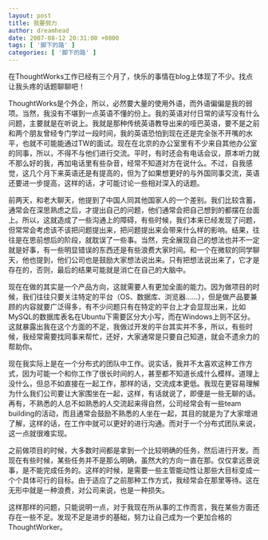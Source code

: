 ```yaml
---
layout: post
title: 我要努力
author: dreamhead
date: 2007-08-12 20:31:00 +0800
tags: [ '脚下的路' ]
categories: [ '脚下的路' ]
---
```


在ThoughtWorks工作已经有三个月了，快乐的事情在blog上体现了不少。找点让我头疼的话题聊聊吧！  
  
ThoughtWorks是个外企，所以，必然要大量的使用外语，而外语偏偏是我的弱项。当然，我没有不堪到一点英语不懂的份上。我的英语对付日常的读写没有什么问题，主要就是在听说上。我就是那种传统英语教导出来的哑巴英语，要不是之前和两个朋友曾经专门学过一段时间，我的英语恐怕到现在还是完全张不开嘴的水平，也就不可能能通过TW的面试。现在在北京的办公室里有不少来自其他办公室的同事，所以，不得不与他们进行交流。平时，有时还会有电话会议，原本听力就不那么好的我，再加电话里有些杂音，经常不知道对方在说什么。不过，自我感觉，这几个月下来英语还是有提高的，但为了如果想更好的与外国同事交流，英语还要进一步提高，这样的话，才可能讨论一些相对深入的话题。  
  
前两天，和老大聊天，他提到了中国人同其他国家人的一个差别。我们比较含蓄，通常会在深思熟虑之后，才提出自己的问题，他们通常会把自己想到的都摆在台面上。所以，这就造成了一些沟通上的障碍，有些时候，我们本来已经发现了问题，但常常会考虑该不该把问题提出来，把问题提出来会带来什么样的影响。结果，往往是在思前想后的阶段，就耽误了一些事。当然，完全展现自己的想法也并不一定就是好事，有一些明显错误的东西还是有些浪费大家时间。和一个在微软的同学聊天，他也提到，他们公司也是鼓励大家想法说出来。只有把想法说出来了，它才是存在的，否则，最后的结果可能就是消亡在自己的大脑中。  
  
现在在做的其实是一个产品方向，这就需要人有更加全面的能力。因为做项目的时候，我们往往只要关注特定的平台（OS、数据库、浏览器……），但是做产品要兼顾的内容就要广泛得多，有不少问题只有在特定的平台上才会显现出来，比如MySQL的数据库表名在Ubuntu下需要区分大小写，而在Windows上则不区分。这就暴露出我在这个方面的不足，我做过开发的平台其实并不多，所以，有些时候，我经常需要找同事来帮忙，还好，大家通常是只要自己知道，就会不遗余力的帮助你。  
  
现在我实际上是在一个分布式的团队中工作。说实话，我并不太喜欢这种工作方式，因为可能一个和你工作了很长时间的人，甚至都不知道长成什么模样。道理上没什么，但总不如直接在一起工作，那样的话，交流成本更低。我现在更容易理解为什么我们公司要让大家围坐在一起，这样，有话就说了，即便是一些无聊的话。再有，不熟悉的人总不如熟悉的人交流起来得自然，公司经常会有一些team building的活动，而且通常会鼓励不熟悉的人坐在一起，其目的就是为了大家增进了解，这样的话，在工作中就可以更好的进行沟通。而对于一个分布式团队来说，这一点就很难实现。  
  
之前做项目的时候，大多数时间都是拿到一个比较明确的任务，然后进行开发。而现在有些时候，某些任务并不是那么明确，虽然大的方向一直在那。仅仅拿远景说事，是不能完成任务的。这样的时候，是需要一些主管能动性让那些大目标变成一个个具体可行的目标。由于适应了之前那种工作方式，我经常会在那里等待。这在无形中就是一种浪费，对公司来说，也是一种损失。  
  
这样那样的问题，只能说明一点，对于我现在所从事的工作而言，我在某些方面还存在一些不足。发现不足是进步的基础，努力让自己成为一个更加合格的ThoughtWorker。 <!--
		@page { size: 21cm 29.7cm; margin: 2cm }
		P { margin-bottom: 0.21cm }
	-->


